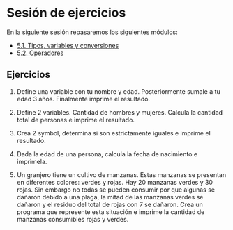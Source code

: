 # Sesión de ejercicios
En la siguiente sesión repasaremos los siguientes módulos:
- [5.1. Tipos, variables y conversiones](./5.1.%20Tipos%2C%20variables%20y%20conversiones.md)
- [5.2. Operadores](./5.2.%20Operadores.md)

## Ejercicios
1. Define una variable con tu nombre y edad. Posteriormente sumale a tu edad 3 años. Finalmente imprime el resultado.

2. Define 2 variables. Cantidad de hombres y mujeres. Calcula la cantidad total de personas e imprime el resultado.

3. Crea 2 symbol, determina si son estrictamente iguales e imprime el resultado.

4. Dada la edad de una persona, calcula la fecha de nacimiento e imprimela.

5. Un granjero tiene un cultivo de manzanas. Estas manzanas se presentan en diferentes colores: verdes y rojas. Hay 20 manzanas verdes y 30 rojas. Sin embargo no todas se pueden consumir por que algunas se dañaron debido a una plaga, la mitad de las manzanas verdes se dañaron y el residuo del total de rojas con 7 se dañaron. Crea un programa que represente esta situación e imprime la cantidad de manzanas consumibles rojas y verdes.

